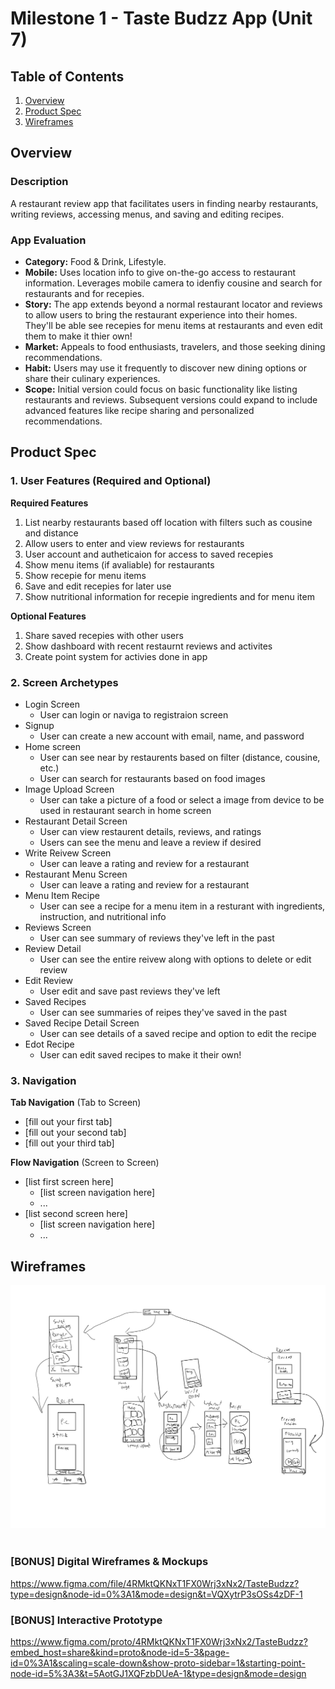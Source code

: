 # Milestone 1 - Taste Budzz App (Unit 7)

## Table of Contents

1. [Overview](#Overview)
1. [Product Spec](#Product-Spec)
1. [Wireframes](#Wireframes)

## Overview

### Description

A restaurant review app that facilitates users in finding nearby restaurants, writing reviews, accessing menus, and saving and editing recipes.

### App Evaluation

- **Category:** Food & Drink, Lifestyle.
- **Mobile:** Uses location info to give on-the-go access to restaurant information. Leverages mobile camera to idenfiy cousine and search for restaurants and for recepies. 
- **Story:** The app extends beyond a normal restaurant locator and reviews to allow users to bring the restaurant experience into their homes. They'll be able see recepies for menu items at restaurants and even edit them to make it thier own!
- **Market:** Appeals to food enthusiasts, travelers, and those seeking dining recommendations.
- **Habit:** Users may use it frequently to discover new dining options or share their culinary experiences.
- **Scope:** Initial version could focus on basic functionality like listing restaurants and reviews. Subsequent versions could expand to include advanced features like recipe sharing and personalized recommendations.

## Product Spec

### 1. User Features (Required and Optional)

**Required Features**

1. List nearby restaurants based off location with filters such as cousine and distance
2. Allow users to enter and view reviews for restaurants 
3. User account and autheticaion for access to saved recepies
4. Show menu items (if avaliable) for restaurants
5. Show recepie for menu items
6. Save and edit recepies for later use
7. Show nutritional information for recepie ingredients and for menu item
   

**Optional Features**

1. Share saved recepies with other users
2. Show dashboard with recent restaurnt reviews and activites 
3. Create point system for activies done in app

### 2. Screen Archetypes

- Login Screen
  - User can login or naviga to registraion screen
- Signup
  - User can create a new account with email, name, and password
- Home screen
  - User can see near by restaurents based on filter (distance, cousine, etc.)
  - User can search for restaurants based on food images
- Image Upload Screen
  - User can take a picture of a food or select a image from device to be used in restaurant search in home screen
- Restaurant Detail Screen
  - User can view restaurent details, reviews, and ratings
  - Users can see the menu and leave a review if desired
- Write Reivew Screen
  - User can leave a rating and review for a restaurant
- Restaurant Menu Screen
  - User can leave a rating and review for a restaurant
- Menu Item Recipe
  - User can see a recipe for a menu item in a resturant with ingredients, instruction, and nutritional info
- Reviews Screen
  - User can see summary of reviews they've left in the past
- Review Detail 
  - User can see the entire reivew along with options to delete or edit review
- Edit Review
  - User edit and save past reviews they've left
- Saved Recipes 
  - User can see summaries of reipes they've saved in the past
- Saved Recipe Detail Screen
  - User can see details of a saved recipe and option to edit the recipe
- Edot Recipe
  - User can edit saved recipes to make it their own!

### 3. Navigation

**Tab Navigation** (Tab to Screen)

* [fill out your first tab]
* [fill out your second tab]
* [fill out your third tab]

**Flow Navigation** (Screen to Screen)

- [list first screen here]
  - [list screen navigation here]
  - ...
- [list second screen here]
  - [list screen navigation here]
  - ...

## Wireframes

<img src="https://github.com/TasteBudzz/tasteBudzzApp/blob/main/wireframe.png" width=600>

<br>

<br>

### [BONUS] Digital Wireframes & Mockups
https://www.figma.com/file/4RMktQKNxT1FX0Wrj3xNx2/TasteBudzz?type=design&node-id=0%3A1&mode=design&t=VQXytrP3sOSs4zDF-1

### [BONUS] Interactive Prototype

https://www.figma.com/proto/4RMktQKNxT1FX0Wrj3xNx2/TasteBudzz?embed_host=share&kind=proto&node-id=5-3&page-id=0%3A1&scaling=scale-down&show-proto-sidebar=1&starting-point-node-id=5%3A3&t=5AotGJ1XQFzbDUeA-1&type=design&mode=design
<br>
